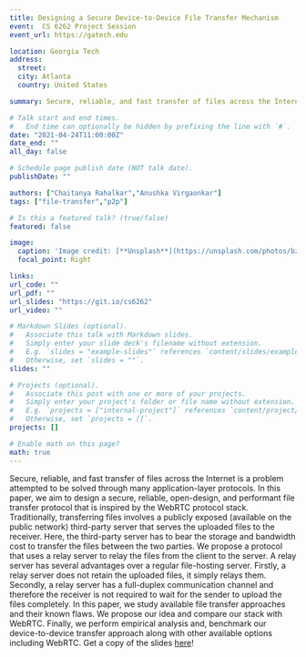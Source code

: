```yaml
---
title: Designing a Secure Device-to-Device File Transfer Mechanism
event:  CS 6262 Project Session
event_url: https://gatech.edu

location: Georgia Tech
address:
  street: 
  city: Atlanta
  country: United States

summary: Secure, reliable, and fast transfer of files across the Internet is a problem attempted to be solved through many application-layer protocols. In this paper, we aim to design a secure, reliable, open-design, and performant file transfer protocol that is inspired by the WebRTC protocol stack. Traditionally, transferring files involves a publicly exposed (available on the public network) third-party server that serves the uploaded files to the receiver. Here, the third-party server has to bear the storage and bandwidth cost to transfer the files between the two parties. We propose a protocol that uses a relay server to relay the files from the client to the server. A relay server has several advantages over a regular file-hosting server. Firstly, a relay server does not retain the uploaded files, it simply relays them. Secondly, a relay server has a full-duplex communication channel and therefore the receiver is not required to wait for the sender to upload the files completely. In this paper, we study available file transfer approaches and their known flaws. We propose our idea and compare our stack with WebRTC. Finally, we perform empirical analysis and, benchmark our device-to-device transfer approach along with other available options including WebRTC. 

# Talk start and end times.
#   End time can optionally be hidden by prefixing the line with `#`.
date: "2021-04-24T11:00:00Z"
date_end: ""
all_day: false

# Schedule page publish date (NOT talk date).
publishDate: ""

authors: ["Chaitanya Rahalkar","Anushka Virgaonkar"]
tags: ["file-transfer","p2p"]

# Is this a featured talk? (true/false)
featured: false

image:
  caption: 'Image credit: [**Unsplash**](https://unsplash.com/photos/bzdhc5b3Bxs)'
  focal_point: Right

links: 
url_code: ""
url_pdf: ""
url_slides: "https://git.io/cs6262"
url_video: ""

# Markdown Slides (optional).
#   Associate this talk with Markdown slides.
#   Simply enter your slide deck's filename without extension.
#   E.g. `slides = "example-slides"` references `content/slides/example-slides.md`.
#   Otherwise, set `slides = ""`.
slides: ""

# Projects (optional).
#   Associate this post with one or more of your projects.
#   Simply enter your project's folder or file name without extension.
#   E.g. `projects = ["internal-project"]` references `content/project/deep-learning/index.md`.
#   Otherwise, set `projects = []`.
projects: []

# Enable math on this page?
math: true
---
```


Secure, reliable, and fast transfer of files across the Internet is a problem attempted to be solved through many application-layer protocols. In this paper, we aim to design a secure, reliable, open-design, and performant file transfer protocol that is inspired by the WebRTC protocol stack. Traditionally, transferring files involves a publicly exposed (available on the public network) third-party server that serves the uploaded files to the receiver. Here, the third-party server has to bear the storage and bandwidth cost to transfer the files between the two parties. We propose a protocol that uses a relay server to relay the files from the client to the server. A relay server has several advantages over a regular file-hosting server. Firstly, a relay server does not retain the uploaded files, it simply relays them. Secondly, a relay server has a full-duplex communication channel and therefore the receiver is not required to wait for the sender to upload the files completely. In this paper, we study available file transfer approaches and their known flaws. We propose our idea and compare our stack with WebRTC. Finally, we perform empirical analysis and, benchmark our device-to-device transfer approach along with other available options including WebRTC. Get a copy of the slides [here](https://git.io/cs6262)!